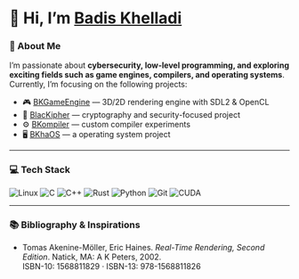 # 👋 Hi, I’m [Badis Khelladi](https://www.linkedin.com/in/badis-khelladi-360656349/)   

### 💫 About Me
I’m passionate about **cybersecurity, low-level programming, and exploring exciting fields such as game engines, compilers, and operating systems**.  
Currently, I’m focusing on the following projects:  

- 🎮 [BKGameEngine](https://github.com/katpercent/BKGameEngine) — 3D/2D rendering engine with SDL2 & OpenCL
- 🔐 [BlacKipher](https://github.com/katpercent/BlacKipher) — cryptography and security-focused project  
- ⚙️ [BKompiler](https://github.com/katpercent/BKompiler) — custom compiler experiments  
- 🖥️ [BKhaOS](https://github.com/katpercent/BlacKhaOS) — a operating system project  

---

### 💻 Tech Stack
![Linux](https://img.shields.io/badge/linux-%23FCC624.svg?style=for-the-badge&logo=linux&logoColor=black) 
![C](https://img.shields.io/badge/c-%2300599C.svg?style=for-the-badge&logo=c&logoColor=white) 
![C++](https://img.shields.io/badge/c++-%2300599C.svg?style=for-the-badge&logo=c%2B%2B&logoColor=white) 
![Rust](https://img.shields.io/badge/rust-%23000000.svg?style=for-the-badge&logo=rust&logoColor=white) 
![Python](https://img.shields.io/badge/python-3670A0?style=for-the-badge&logo=python&logoColor=ffdd54) 
![Git](https://img.shields.io/badge/git-%23F05033.svg?style=for-the-badge&logo=git&logoColor=white) 
![CUDA](https://img.shields.io/badge/cuda-000000.svg?style=for-the-badge&logo=nVIDIA&logoColor=green) 

---

### 📚 Bibliography & Inspirations
- Tomas Akenine-Möller, Eric Haines. *Real-Time Rendering, Second Edition*. Natick, MA: A K Peters, 2002.  
  ISBN-10: 1568811829 · ISBN-13: 978-1568811826
